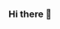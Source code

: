 ### Hi there 👋

<!--
**olivia-hogan-stark/olivia-hogan-stark** is a ✨ _special_ ✨ repository because its `README.md` (this file) appears on your GitHub profile.

Here are some ideas to get you started:

- 🔭 I’m currently working on ... accessbibility and user experience at NCR, W3C WCAG2ICT Task Force
- 🌱 I’m currently learning ... how to use github
- 👯 I’m looking to collaborate on ... 
- 🤔 I’m looking for help with ... 
- 💬 Ask me about ... 
- 📫 How to reach me: ... email oshoganstark@outlook.com
- 😄 Pronouns: ... she/hers
- ⚡ Fun fact: ... I have a degree in art history 
-->
